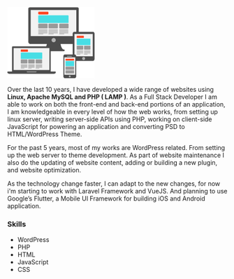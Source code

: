 <div>
  <img src="/assets/images/responsive.jpg" width="200"/>
<p>Over the last 10 years, I have developed a wide range of websites using <strong>Linux, Apache MySQL and PHP ( LAMP )</strong>. As a Full Stack Developer I am able to work on both the front-end and back-end portions of an application, I am knowledgeable in every level of how the web works, from setting up linux server, writing server-side APIs using PHP, working on client-side JavaScript for powering an application and converting PSD to HTML/WordPress Theme.</p>
<p>For the past 5 years, most of my works are WordPress related. From setting up the web server to theme development. As part of website maintenance I also do the updating of website content, adding or building a new plugin, and website optimization.</p> 
<p>As the technology change faster, I can adapt to the new changes, for now i'm starting to work with Laravel Framework and VueJS. And planning to use Google’s Flutter, a Mobile UI Framework‎ for building iOS and Android application.</p>
</div>

<h3>Skills</h3>
<ul id="skills">
  <li>WordPress</li>
  <li>PHP</li>
  <li>HTML</li>
  <li>JavaScript</li>
  <li>CSS</li>
</ul>
